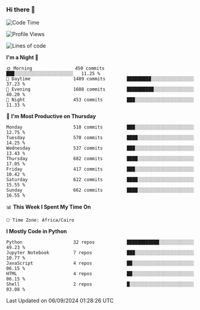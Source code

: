 ### Hi there 👋

<!--
**AMR-KELEG/AMR-KELEG** is a ✨ _special_ ✨ repository because its `README.md` (this file) appears on your GitHub profile.

Here are some ideas to get you started:

- 🔭 I’m currently working on ...
- 🌱 I’m currently learning ...
- 👯 I’m looking to collaborate on ...
- 🤔 I’m looking for help with ...
- 💬 Ask me about ...
- 📫 How to reach me: ...
- 😄 Pronouns: ...
- ⚡ Fun fact: ...
-->

<!--START_SECTION:waka-->
![Code Time](http://img.shields.io/badge/Code%20Time-0%20secs-blue)

![Profile Views](http://img.shields.io/badge/Profile%20Views-0-blue)

![Lines of code](https://img.shields.io/badge/From%20Hello%20World%20I%27ve%20Written-24.1%20million%20lines%20of%20code-blue)

**I'm a Night 🦉** 

```text
🌞 Morning                450 commits         ███░░░░░░░░░░░░░░░░░░░░░░   11.25 % 
🌆 Daytime                1489 commits        █████████░░░░░░░░░░░░░░░░   37.23 % 
🌃 Evening                1608 commits        ██████████░░░░░░░░░░░░░░░   40.20 % 
🌙 Night                  453 commits         ███░░░░░░░░░░░░░░░░░░░░░░   11.33 % 
```
📅 **I'm Most Productive on Thursday** 

```text
Monday                   510 commits         ███░░░░░░░░░░░░░░░░░░░░░░   12.75 % 
Tuesday                  570 commits         ████░░░░░░░░░░░░░░░░░░░░░   14.25 % 
Wednesday                537 commits         ███░░░░░░░░░░░░░░░░░░░░░░   13.43 % 
Thursday                 682 commits         ████░░░░░░░░░░░░░░░░░░░░░   17.05 % 
Friday                   417 commits         ███░░░░░░░░░░░░░░░░░░░░░░   10.42 % 
Saturday                 622 commits         ████░░░░░░░░░░░░░░░░░░░░░   15.55 % 
Sunday                   662 commits         ████░░░░░░░░░░░░░░░░░░░░░   16.55 % 
```


📊 **This Week I Spent My Time On** 

```text
🕑︎ Time Zone: Africa/Cairo
```

**I Mostly Code in Python** 

```text
Python                   32 repos            ████████████░░░░░░░░░░░░░   49.23 % 
Jupyter Notebook         7 repos             ███░░░░░░░░░░░░░░░░░░░░░░   10.77 % 
JavaScript               4 repos             ██░░░░░░░░░░░░░░░░░░░░░░░   06.15 % 
HTML                     4 repos             ██░░░░░░░░░░░░░░░░░░░░░░░   06.15 % 
Shell                    2 repos             █░░░░░░░░░░░░░░░░░░░░░░░░   03.08 % 
```




 Last Updated on 06/09/2024 01:28:26 UTC
<!--END_SECTION:waka-->
